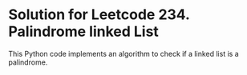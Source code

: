 # Solution for Leetcode 234. Palindrome linked List

This Python code implements an algorithm to check if a linked list is a palindrome.
